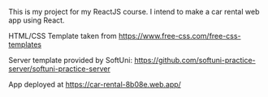 This is my project for my ReactJS course. I intend to make a car rental web app using React.

HTML/CSS Template taken from https://www.free-css.com/free-css-templates

Server template provided by SoftUni: https://github.com/softuni-practice-server/softuni-practice-server

App deployed at https://car-rental-8b08e.web.app/